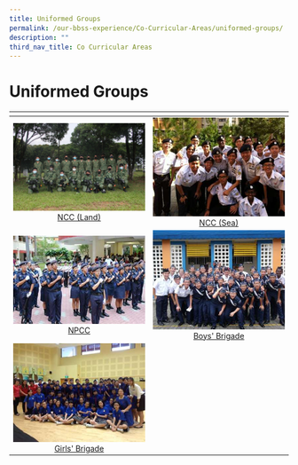 ```yaml
---
title: Uniformed Groups
permalink: /our-bbss-experience/Co-Curricular-Areas/uniformed-groups/
description: ""
third_nav_title: Co Curricular Areas
---
```

# Uniformed Groups
<table>
<thead>
  <tr>
    <th style="width: 305px"></th>
    <th style="width: 305px"></th>
  </tr>
</thead>
<tbody>
  <tr>
    <td style="text-align: center;"><img src="/images/Our%20BBSS%20Experience/Cca/IMG_1654.jpg"><a target="" href="">NCC (Land)</a></td>
    <td style="text-align: center;"><a href="" target = "_blank"> <img src="/images/Our%20BBSS%20Experience/Cca/ncc_sea.jpg"></a><a href="" target = "_blank">NCC (Sea)</a></td>
  </tr>
  <tr>
    <td style="text-align: center;"><a href="" target = "_blank"> <img src="/images/Our%20BBSS%20Experience/Cca/773634_478874892170923_580015190.jpg"></a><a href="" target = "_blank">NPCC</a></td>
    <td style="text-align: center;"><a href="" target = "_blank"> <img src="/images/Our%20BBSS%20Experience/Cca/Drill%20Competition.jpg"></a><a href="" target = "_blank">Boys' Brigade</a></td>
  </tr>
  <tr>
    <td style="text-align: center;"><a href="" target = "_blank"> <img src="/images/Our%20BBSS%20Experience/Cca/AwardCeremony.jpg"></a><a href="" target = "_blank">Girls' Brigade</a></td>
    <td style="text-align: center;"></td>
  </tr>
</tbody>
</table>